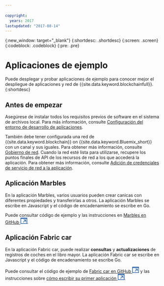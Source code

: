 ```yaml
---

copyright:
  years: 2017
lastupdated: "2017-08-14"
---
```


{:new_window: target="_blank"}
{:shortdesc: .shortdesc}
{:screen: .screen}
{:codeblock: .codeblock}
{:pre: .pre}

# Aplicaciones de ejemplo

Puede desplegar y probar aplicaciones de ejemplo para conocer mejor el despliegue de aplicaciones y red de {{site.data.keyword.blockchainfull}}.
{:shortdesc}

## Antes de empezar

Asegúrese de instalar todos los requisitos previos de software en el sistema de archivos local.  Para más información, consulte [Configuración del entorno de desarrollo de aplicaciones](../v10_application.html#setting-up-application-development-environment).

También debe tener configurada una red de {{site.data.keyword.blockchain}} on {{site.data.keyword.Bluemix_short}} con un canal y sus iguales.  Para obtener más información, consulte [Gobierno de red](../get_start.html).  Cuando la red esté lista para utilizarse, recupere los puntos finales de API de los recursos de red a los que accederá la aplicación.  Para obtener más información, consulte [Adición de credenciales de servicio de red a la aplicación](../v10_application.html#adding-network-service-credentials-to-your-application).


## Aplicación Marbles

En la aplicación Marbles, varios usuarios pueden crear canicas con diferentes propiedades y transferirlas a otros.  La aplicación Marbles se escribe en Javascript y el código de encadenamiento se escribe en Go.

Puede consultar código de ejemplo y las instrucciones en [Marbles en GitHub ![Icono de enlace externo](../images/external_link.svg "Icono de enlace externo")](https://github.com/IBM-Blockchain/marbles).


## Aplicación Fabric car

En la aplicación Fabric car, puede realizar **consultas** y **actualizaciones** de registros de coches en el libro mayor.  La aplicación Fabric car se escribe en Javascript y el código de encadenamiento se escribe Go.

Puede consultar el código de ejemplo de [Fabric car en GitHub ![Icono de enlace externo](../images/external_link.svg "Icono de enlace externo")](https://github.com/hyperledger/fabric-samples/tree/release/fabcar) y las instrucciones sobre [cómo escribir su primer aplicación ![Icono de enlace externo](../images/external_link.svg "Icono de enlace externo")](http://hyperledger-fabric.readthedocs.io/en/latest/write_first_app.html).

<!-- 
## High available application
-->
<!--
The high available application demonstrate how to enable the following features to ensure the high availability of a {{site.data.keyword.blockchain}} network.
1. Have 2 peers and have your application smart enough to talk to one and if it is getting errors or no response switch over to the other.
2. Same for orderers, 2 or 3 and have your application smart enough to fail over if needed.
OR put orderers/peers behind a load balancer.
-->
